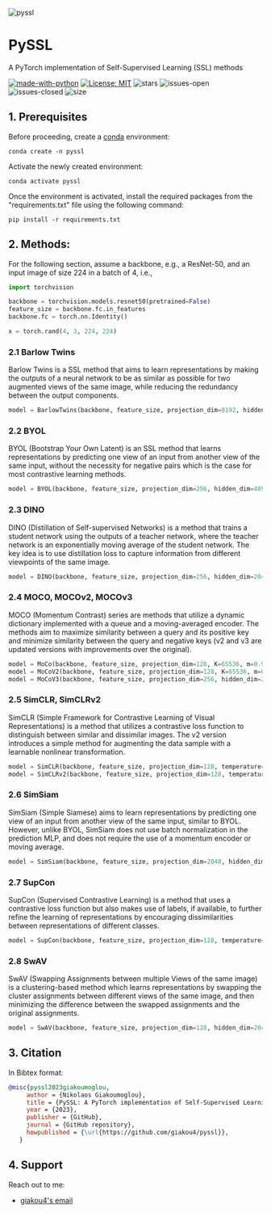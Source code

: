 ![pyssl](https://github.com/giakou4/pyssl/assets/57758089/1ed62627-93ec-48ff-b80e-0cc61f6c2be7)

# PySSL

A PyTorch implementation of Self-Supervised Learning (SSL) methods

[![made-with-python](https://img.shields.io/badge/Made%20with-Python-1f425f.svg)](https://www.python.org/)
[![License: MIT](https://img.shields.io/badge/License-MIT-yellow.svg)](https://github.com/giakou4/pyssl/LICENSE)
![stars](https://img.shields.io/github/stars/giakou4/pyssl.svg)
![issues-open](https://img.shields.io/github/issues/giakou4/pyssl.svg)
![issues-closed](https://img.shields.io/github/issues-closed/giakou4/pyssl.svg)
![size](https://img.shields.io/github/languages/code-size/giakou4/pyssl)


## 1. Prerequisites

Before proceeding, create a [conda](https://docs.conda.io/projects/conda/en/latest/user-guide/install/index.html) environment:

```shell
conda create -n pyssl
```
   
Activate the newly created environment:

```shell
conda activate pyssl
```

Once the environment is activated, install the required packages from the "requirements.txt" file using the following command:

```shell
pip install -r requirements.txt
```

## 2. Methods:

For the following section, assume a backbone, e.g., a ResNet-50, and an input image of size 224 in a batch of 4, i.e.,
```python
import torchvision

backbone = torchvision.models.resnet50(pretrained=False)
feature_size = backbone.fc.in_features
backbone.fc = torch.nn.Identity()

x = torch.rand(4, 3, 224, 224)
```

### 2.1 Barlow Twins

Barlow Twins is a SSL method that aims to learn representations by making the outputs of a neural network to be as similar as possible for two augmented views of the same image, while reducing the redundancy between the output components.

```python
model = BarlowTwins(backbone, feature_size, projection_dim=8192, hidden_dim=8192, lamda=0.005)
```

### 2.2 BYOL

BYOL (Bootstrap Your Own Latent) is an SSL method that learns representations by predicting one view of an input from another view of the same input, without the necessity for negative pairs which is the case for most contrastive learning methods.

```python
model = BYOL(backbone, feature_size, projection_dim=256, hidden_dim=4096, tau=0.996)
```

### 2.3 DINO

DINO (Distillation of Self-supervised Networks) is a method that trains a student network using the outputs of a teacher network, where the teacher network is an exponentially moving average of the student network. The key idea is to use distillation loss to capture information from different viewpoints of the same image.


```python
model = DINO(backbone, feature_size, projection_dim=256, hidden_dim=2048, bottleneck_dim=256, temp_s=0.1, temp_t=0.5, m=0.5, lamda=0.996, num_crops=6)
```

### 2.4 MOCO, MOCOv2, MOCOv3

MOCO (Momentum Contrast) series are methods that utilize a dynamic dictionary implemented with a queue and a moving-averaged encoder. The methods aim to maximize similarity between a query and its positive key and minimize similarity between the query and negative keys (v2 and v3 are updated versions with improvements over the original).

```python
model = MoCo(backbone, feature_size, projection_dim=128, K=65536, m=0.999, temperature=0.07)
model = MoCoV2(backbone, feature_size, projection_dim=128, K=65536, m=0.999, temperature=0.07)
model = MoCoV3(backbone, feature_size, projection_dim=256, hidden_dim=2048, temperature=0.5, m=0.999)
```

### 2.5 SimCLR, SimCLRv2

SimCLR (Simple Framework for Contrastive Learning of Visual Representations) is a method that utilizes a contrastive loss function to distinguish between similar and dissimilar images. The v2 version introduces a simple method for augmenting the data sample with a learnable nonlinear transformation.

```python
model = SimCLR(backbone, feature_size, projection_dim=128, temperature=0.5)
model = SimCLRv2(backbone, feature_size, projection_dim=128, temperature=0.5)
```

### 2.6 SimSiam

SimSiam (Simple Siamese) aims to learn representations by predicting one view of an input from another view of the same input, similar to BYOL. However, unlike BYOL, SimSiam does not use batch normalization in the prediction MLP, and does not require the use of a momentum encoder or moving average.

```python
model = SimSiam(backbone, feature_size, projection_dim=2048, hidden_dim_proj=2048, hidden_dim_pred=512)
```

### 2.7 SupCon

SupCon (Supervised Contrastive Learning) is a method that uses a contrastive loss function but also makes use of labels, if available, to further refine the learning of representations by encouraging dissimilarities between representations of different classes.

```python
model = SupCon(backbone, feature_size, projection_dim=128, temperature=0.07)
```

### 2.8 SwAV

SwAV (Swapping Assignments between multiple Views of the same image) is a clustering-based method which learns representations by swapping the cluster assignments between different views of the same image, and then minimizing the difference between the swapped assignments and the original assignments.

```python
model = SwAV(backbone, feature_size, projection_dim=128, hidden_dim=2048, temperature=0.1, epsilon=0.05, sinkhorn_iterations=3, num_prototypes=3000, queue_length=64, use_the_queue=True, num_crops=6)
```

## 3. Citation

In Bibtex format:

```bibtex
@misc{pyssl2023giakoumoglou,  
     author = {Nikolaos Giakoumoglou},  
     title = {PySSL: A PyTorch implementation of Self-Supervised Learning (SSL) methods},  
     year = {2023},  
     publisher = {GitHub},  
     journal = {GitHub repository},  
     howpublished = {\url{https://github.com/giakou4/pyssl}},  
   }  
```

## 4. Support
Reach out to me:
- [giakou4's email](mailto:giakou4@gmail.com "giakou4@gmail.com")
